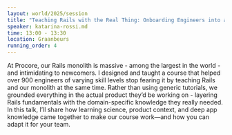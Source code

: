 ```yaml
---
layout: world/2025/session
title: "Teaching Rails with the Real Thing: Onboarding Engineers into a (Massive) Monolith"
speaker: katarina-rossi.md
time: 13:00 - 13:30
location: Graanbeurs
running_order: 4
---
```


At Procore, our Rails monolith is massive - among the largest in the world - and intimidating to newcomers. I designed and taught a course that helped over 900 engineers of varying skill levels stop fearing it by teaching Rails and our monolith at the same time. Rather than using generic tutorials, we grounded everything in the actual product they’d be working on - layering Rails fundamentals with the domain-specific knowledge they really needed. In this talk, I’ll share how learning science, product context, and deep app knowledge came together to make our course work—and how you can adapt it for your team.
